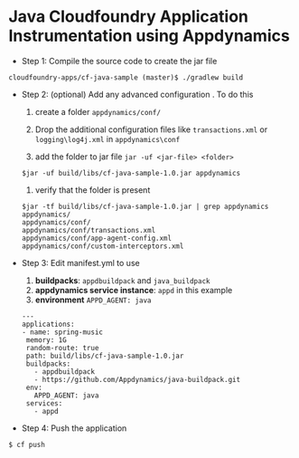 Java Cloudfoundry Application Instrumentation using Appdynamics
================================================================================

- Step 1: Compile the source code to create the jar file 
```
cloudfoundry-apps/cf-java-sample (master)$ ./gradlew build
```

- Step 2: (optional) Add any advanced configuration . To do this 
  1. create a folder `appdynamics/conf/` 
  
  1. Drop the additional configuration files like `transactions.xml` or `logging\log4j.xml` in `appdynamics\conf`
  
  1. add the folder to jar file  `jar -uf <jar-file> <folder>`
  ```
  $jar -uf build/libs/cf-java-sample-1.0.jar appdynamics
  ```
  1. verify that the folder is present 
  
  ```
  $jar -tf build/libs/cf-java-sample-1.0.jar | grep appdynamics
  appdynamics/
  appdynamics/conf/
  appdynamics/conf/transactions.xml
  appdynamics/conf/app-agent-config.xml
  appdynamics/conf/custom-interceptors.xml
  ```
- Step 3: Edit manifest.yml to use
   1. **buildpacks**:  `appdbuildpack` and `java_buildpack` 
   1. **appdynamics service instance**: `appd` in this example
   1. **environment** `APPD_AGENT: java`
   
   ```
   ---
  applications:
  - name: spring-music
    memory: 1G
    random-route: true
    path: build/libs/cf-java-sample-1.0.jar
    buildpacks:
      - appdbuildpack
      - https://github.com/Appdynamics/java-buildpack.git
    env:
      APPD_AGENT: java
    services:
      - appd
   
   ```
- Step 4: Push the application
```
$ cf push
```

   
